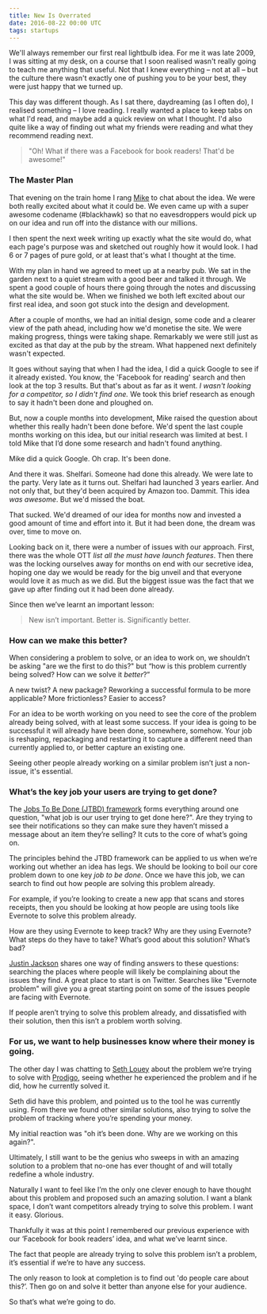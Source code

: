 ```yaml
---
title: New Is Overrated
date: 2016-08-22 00:00 UTC
tags: startups
---
```


We'll always remember our first real lightbulb idea. For me it was late 2009, I was sitting at my desk, on a course that I soon realised wasn't really going to teach me anything that useful. Not that I knew everything – not at all – but the culture there wasn't exactly one of pushing you to be your best, they were just happy that we turned up.

This day was different though. As I sat there, daydreaming (as I often do), I realised something – I love reading. I really wanted a place to keep tabs on what I'd read, and maybe add a quick review on what I thought. I'd also quite like a way of finding out what my friends were reading and what they recommend reading next.

> "Oh! What if there was a Facebook for book readers! That'd be awesome!"

### The Master Plan

That evening on the train home I rang [Mike](https://twitter.com/mikeaag) to chat about the idea. We were both really excited about what it could be. We even came up with a super awesome codename (#blackhawk) so that no eavesdroppers would pick up on our idea and run off into the distance with our millions.

I then spent the next week writing up exactly what the site would do, what each page's purpose was and sketched out roughly how it would look. I had 6 or 7 pages of pure gold, or at least that's what I thought at the time.

With my plan in hand we agreed to meet up at a nearby pub. We sat in the garden next to a quiet stream with a good beer and talked it through. We spent a good couple of hours there going through the notes and discussing what the site would be. When we finished we both left excited about our first real idea, and soon got stuck into the design and development.

After a couple of months, we had an initial design, some code and a clearer view of the path ahead, including how we'd monetise the site. We were making progress, things were taking shape. Remarkably we were still just as excited as that day at the pub by the stream. What happened next definitely wasn't expected.

It goes without saying that when I had the idea, I did a quick Google to see if it already existed. You know, the 'Facebook for reading' search and then look at the top 3 results. But that's about as far as it went. *I wasn't looking for a competitor, so I didn't find one.* We took this brief research as enough to say it hadn't been done and ploughed on.

But, now a couple months into development, Mike raised the question about whether this really hadn't been done before. We'd spent the last couple months working on this idea, but our initial research was limited at best. I told Mike that I’d done some research and hadn't found anything.

Mike did a quick Google. Oh crap. It's been done.

And there it was. Shelfari. Someone had done this already. We were late to the party. Very late as it turns out. Shelfari had launched 3 years earlier. And not only that, but they'd been acquired by Amazon too. Dammit. This idea *was awesome*. But we'd missed the boat.

That sucked. We'd dreamed of our idea for months now and invested a good amount of time and effort into it. But it had been done, the dream was over, time to move on.

Looking back on it, there were a number of issues with our approach. First, there was the whole OTT *list all the must have launch features*. Then there was the locking ourselves away for months on end with our secretive idea, hoping one day we would be ready for the big unveil and that everyone would love it as much as we did. But the biggest issue was the fact that we gave up after finding out it had been done already.

Since then we’ve learnt an important lesson:

> New isn’t important. Better is. Significantly better.

### How can we make this better?

When considering a problem to solve, or an idea to work on, we shouldn’t be asking "are we the first to do this?" but “how is this problem currently being solved? How can we solve it *better*?”

A new twist? A new package? Reworking a successful formula to be more applicable? More frictionless? Easier to access?

For an idea to be worth working on you need to see the core of the problem already being solved, with at least some success. If your idea is going to be successful it will already have been done, somewhere, somehow. Your job is reshaping, repackaging and restarting it to capture a different need than currently applied to, or better capture an existing one.

Seeing other people already working on a similar problem isn’t just a non-issue, it's essential.

### What’s the key job your users are trying to get done?

The [Jobs To Be Done (JTBD) framework](https://blog.intercom.io/using-job-stories-design-features-ui-ux/) forms everything around one question, "what job is our user trying to get done here?". Are they trying to see their notifications so they can make sure they haven’t missed a message about an item they’re selling? It cuts to the core of what’s going on.

The principles behind the JTBD framework can be applied to us when we’re working out whether an idea has legs. We should be looking to boil our core problem down to one key *job to be done*. Once we have this job, we can search to find out how people are solving this problem already.

For example, if you’re looking to create a new app that scans and stores receipts, then you should be looking at how people are using tools like Evernote to solve this problem already.

How are they using Evernote to keep track? Why are they using Evernote? What steps do they have to take? What’s good about this solution? What’s bad?

[Justin Jackson](http://twitter.com/mijustin) shares one way of finding answers to these questions: searching the places where people will likely be complaining about the issues they find. A great place to start is on Twitter. Searches like "Evernote problem" will give you a great starting point on some of the issues people are facing with Evernote.

If people aren’t trying to solve this problem already, and dissatisfied with their solution, then this isn’t a problem worth solving.

### For us, we want to help businesses know where their money is going.

The other day I was chatting to [Seth Louey](https://twitter.com/sethlouey) about the problem we’re trying to solve with [Prodigo](https://prodigo.co/), seeing whether he experienced the problem and if he did, how he currently solved it.

Seth did have this problem, and pointed us to the tool he was currently using. From there we found other similar solutions, also trying to solve the problem of tracking where you’re spending your money.

My initial reaction was "oh it’s been done. Why are we working on this again?".

Ultimately, I still want to be the genius who sweeps in with an amazing solution to a problem that no-one has ever thought of and will totally redefine a whole industry.

Naturally I want to feel like I’m the only one clever enough to have thought about this problem and proposed such an amazing solution. I want a blank space, I don’t want competitors already trying to solve this problem. I want it easy. Glorious.

Thankfully it was at this point I remembered our previous experience with our ‘Facebook for book readers’ idea, and what we’ve learnt since.

The fact that people are already trying to solve this problem isn’t a problem, it’s essential if we’re to have any success.

The only reason to look at completion is to find out 'do people care about this?’. Then go on and solve it better than anyone else for your audience.

So that’s what we’re going to do.
